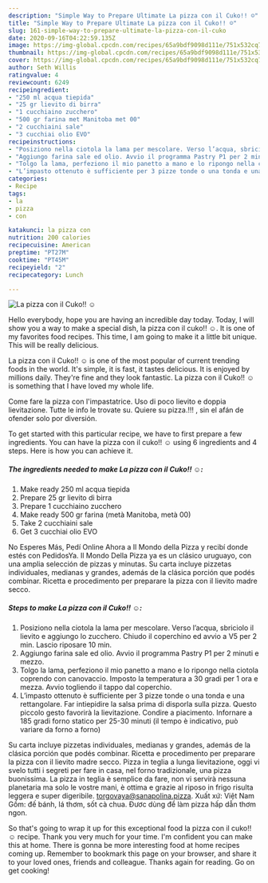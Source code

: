 ```yaml
---
description: "Simple Way to Prepare Ultimate La pizza con il Cuko!! ☺️"
title: "Simple Way to Prepare Ultimate La pizza con il Cuko!! ☺️"
slug: 161-simple-way-to-prepare-ultimate-la-pizza-con-il-cuko
date: 2020-09-16T04:22:59.135Z
image: https://img-global.cpcdn.com/recipes/65a9bdf9098d111e/751x532cq70/la-pizza-con-il-cuko-☺️-recipe-main-photo.jpg
thumbnail: https://img-global.cpcdn.com/recipes/65a9bdf9098d111e/751x532cq70/la-pizza-con-il-cuko-☺️-recipe-main-photo.jpg
cover: https://img-global.cpcdn.com/recipes/65a9bdf9098d111e/751x532cq70/la-pizza-con-il-cuko-☺️-recipe-main-photo.jpg
author: Seth Willis
ratingvalue: 4
reviewcount: 6249
recipeingredient:
- "250 ml acqua tiepida"
- "25 gr lievito di birra"
- "1 cucchiaino zucchero"
- "500 gr farina met Manitoba met 00"
- "2 cucchiaini sale"
- "3 cucchiai olio EVO"
recipeinstructions:
- "Posiziono nella ciotola la lama per mescolare. Verso l’acqua, sbriciolo il lievito e aggiungo lo zucchero. Chiudo il coperchino ed avvio a V5 per 2 min. Lascio riposare 10 min."
- "Aggiungo farina sale ed olio. Avvio il programma Pastry P1 per 2 minuti e mezzo."
- "Tolgo la lama, perfeziono il mio panetto a mano e lo ripongo nella ciotola coprendo con canovaccio. Imposto la temperatura a 30 gradi per 1 ora e mezza. Avvio togliendo il tappo dal coperchio."
- "L’impasto ottenuto è sufficiente per 3 pizze tonde o una tonda e una rettangolare. Far intiepidire la salsa prima di disporla sulla pizza. Questo piccolo gesto favorirà la lievitazione. Condire a piacimento. Infornare a 185 gradi forno statico per 25-30 minuti (il tempo è indicativo, può variare da forno a forno)"
categories:
- Recipe
tags:
- la
- pizza
- con

katakunci: la pizza con 
nutrition: 200 calories
recipecuisine: American
preptime: "PT27M"
cooktime: "PT45M"
recipeyield: "2"
recipecategory: Lunch

---
```



![La pizza con il Cuko!! ☺️](https://img-global.cpcdn.com/recipes/65a9bdf9098d111e/751x532cq70/la-pizza-con-il-cuko-☺️-recipe-main-photo.jpg)

Hello everybody, hope you are having an incredible day today. Today, I will show you a way to make a special dish, la pizza con il cuko!! ☺️. It is one of my favorites food recipes. This time, I am going to make it a little bit unique. This will be really delicious.

La pizza con il Cuko!! ☺️ is one of the most popular of current trending foods in the world. It's simple, it is fast, it tastes delicious. It is enjoyed by millions daily. They're fine and they look fantastic. La pizza con il Cuko!! ☺️ is something that I have loved my whole life.

Come fare la pizza con l&#39;impastatrice. Uso di poco lievito e doppia lievitazione. Tutte le info le trovate su. Quiere su pizza.!!! , sin el afán de ofender solo por diversión.


To get started with this particular recipe, we have to first prepare a few ingredients. You can have la pizza con il cuko!! ☺️ using 6 ingredients and 4 steps. Here is how you can achieve it.

<!--inarticleads1-->

##### The ingredients needed to make La pizza con il Cuko!! ☺️:

1. Make ready 250 ml acqua tiepida
1. Prepare 25 gr lievito di birra
1. Prepare 1 cucchiaino zucchero
1. Make ready 500 gr farina (metà Manitoba, metà 00)
1. Take 2 cucchiaini sale
1. Get 3 cucchiai olio EVO


No Esperes Más, Pedí Online Ahora a Il Mondo della Pizza y recibí donde estés con PedidosYa. Il Mondo Della Pizza ya es un clásico uruguayo, con una amplia selección de pizzas y minutas. Su carta incluye pizzetas individuales, medianas y grandes, además de la clásica porción que podés combinar. Ricetta e procedimento per preparare la pizza con il lievito madre secco. 

<!--inarticleads2-->

##### Steps to make La pizza con il Cuko!! ☺️:

1. Posiziono nella ciotola la lama per mescolare. Verso l’acqua, sbriciolo il lievito e aggiungo lo zucchero. Chiudo il coperchino ed avvio a V5 per 2 min. Lascio riposare 10 min.
1. Aggiungo farina sale ed olio. Avvio il programma Pastry P1 per 2 minuti e mezzo.
1. Tolgo la lama, perfeziono il mio panetto a mano e lo ripongo nella ciotola coprendo con canovaccio. Imposto la temperatura a 30 gradi per 1 ora e mezza. Avvio togliendo il tappo dal coperchio.
1. L’impasto ottenuto è sufficiente per 3 pizze tonde o una tonda e una rettangolare. Far intiepidire la salsa prima di disporla sulla pizza. Questo piccolo gesto favorirà la lievitazione. Condire a piacimento. Infornare a 185 gradi forno statico per 25-30 minuti (il tempo è indicativo, può variare da forno a forno)


Su carta incluye pizzetas individuales, medianas y grandes, además de la clásica porción que podés combinar. Ricetta e procedimento per preparare la pizza con il lievito madre secco. Pizza in teglia a lunga lievitazione, oggi vi svelo tutti i segreti per fare in casa, nel forno tradizionale, una pizza buonissima. La pizza in teglia è semplice da fare, non vi servirà nessuna planetaria ma solo le vostre mani, è ottima e grazie al riposo in frigo risulta leggera e super digeribile. torgovaya@sanapolina.pizza. Xuất xứ: Việt Nam Gồm: đế bánh, lá thơm, sốt cà chua. Đươc dùng để làm pizza hấp dẫn thơm ngon. 

So that's going to wrap it up for this exceptional food la pizza con il cuko!! ☺️ recipe. Thank you very much for your time. I'm confident you can make this at home. There is gonna be more interesting food at home recipes coming up. Remember to bookmark this page on your browser, and share it to your loved ones, friends and colleague. Thanks again for reading. Go on get cooking!
